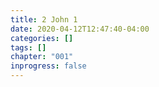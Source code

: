 ```yaml
---
title: 2 John 1
date: 2020-04-12T12:47:40-04:00
categories: []
tags: []
chapter: "001"
inprogress: false
---
```


